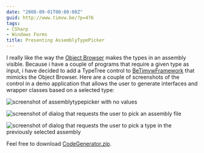 ```yaml
---
date: "2008-09-01T00:00:00Z"
guid: http://www.timvw.be/?p=476
tags:
- CSharp
- Windows Forms
title: Presenting AssemblyTypePicker
---
```

I really like the way the [Object Browser](http://msdn.microsoft.com/en-us/library/exy1facf(VS.80).aspx) makes the types in an assembly visible. Because i have a couple of programs that require a given type as input, i have decided to add a TypeTree control to [BeTimvwFramework](http://www.codeplex.com/BeTimvwFramework) that mimicks the Object Browser. Here are a couple of screenshots of the control in a demo application that allows the user to generate interfaces and wrapper classes based on a selected type:

![screenshot of assemblytypepicker with no values](http://www.timvw.be/wp-content/images/codegenerator_01.gif)
  

  
![screenshot of dialog that requests the user to pick an assembly file](http://www.timvw.be/wp-content/images/codegenerator_02.gif)
  

  
![screenshot of dialog that requests the user to pick a type in the previously selected assembly](http://www.timvw.be/wp-content/images/codegenerator_03.gif)

Feel free to download [CodeGenerator.zip](http://www.timvw.be/wp-content/code/csharp/CodeGenerator.zip).
